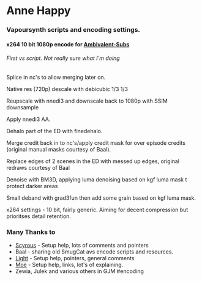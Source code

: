 # Anne Happy

### Vapoursynth scripts and encoding settings.

#### x264 10 bit 1080p encode for [Ambivalent-Subs](https://github.com/Ambivalent-subs)

###### _First vs script. Not really sure what I'm doing_

Splice in nc's to allow merging later on.

Native res (720p) descale with debicubic 1/3 1/3

Reupscale with nnedi3 and downscale back to 1080p with SSIM downsample

Apply nnedi3 AA.

Dehalo part of the ED with finedehalo.

Merge credit back in to nc's/apply credit mask for over episode credits (original manual masks courtesy of Baal).

Replace edges of 2 scenes in the ED with messed up edges, original redraws courtesy of Baal

Denoise with BM3D, applying luma denoising based on kgf luma mask t protect darker areas

Small deband with grad3fun then add some grain based on kgf luma mask.

x264 settings - 10 bit, fairly generic. Aiming for decent compression but prioritses detail retention.

### Many Thanks to

- [Scyrous](https://github.com/Scyrous) - Setup help, lots of comments and pointers
- Baal - sharing old SmugCat avs encode scripts and resources.
- [Light](https://github.com/LightArrowsEXE) - Setup help, pointers, general comments
- [Moe](https://github.com/Moelancholy) - Setup help, links, lot's of explaining.
- Zewia, Julek and various others in GJM #encoding
